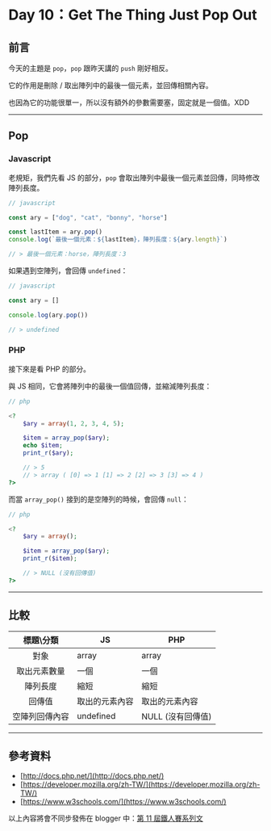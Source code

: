 # Day 10：Get The Thing Just Pop Out

## 前言

今天的主題是 `pop`，`pop` 跟昨天講的 `push` 剛好相反。

它的作用是刪除 / 取出陣列中的最後一個元素，並回傳相關內容。

也因為它的功能很單一，所以沒有額外的參數需要塞，固定就是一個值。XDD

----

## Pop

### Javascript

老規矩，我們先看 JS 的部分，`pop` 會取出陣列中最後一個元素並回傳，同時修改陣列長度。

```javascript
// javascript

const ary = ["dog", "cat", "bonny", "horse"]

const lastItem = ary.pop()
console.log(`最後一個元素：${lastItem}，陣列長度：${ary.length}`)

// > 最後一個元素：horse，陣列長度：3
```

如果遇到空陣列，會回傳 `undefined`：

```javascript
// javascript

const ary = []

console.log(ary.pop())

// > undefined
```

### PHP

接下來是看 PHP 的部分。

與 JS 相同，它會將陣列中的最後一個值回傳，並縮減陣列長度：

```php
// php

<?
    $ary = array(1, 2, 3, 4, 5);

    $item = array_pop($ary);
    echo $item;
    print_r($ary);

    // > 5
    // > array ( [0] => 1 [1] => 2 [2] => 3 [3] => 4 )
?>
```

而當 `array_pop()` 接到的是空陣列的時候，會回傳 `null`：

```php
// php

<?
    $ary = array();

    $item = array_pop($ary);
    print_r($item);

    // > NULL (沒有回傳值)
?>
```

---

## 比較

|標題\分類|JS|PHP|
|:----:|----|----|
|對象|array|array|
|取出元素數量|一個|一個|
|陣列長度|縮短|縮短|
|回傳值|取出的元素內容|取出的元素內容|
|空陣列回傳內容|undefined|NULL (沒有回傳值)|

---

## 參考資料

- [http://docs.php.net/](http://docs.php.net/)
- [https://developer.mozilla.org/zh-TW/](https://developer.mozilla.org/zh-TW/)
- [https://www.w3schools.com/](https://www.w3schools.com/)

以上內容將會不同步發佈在 blogger 中：[第 11 屆鐵人賽系列文](https://blog.hinahina.tw/search/label/2020%20%E9%90%B5%E4%BA%BA%E8%B3%BD)